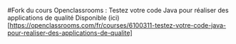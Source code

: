 #Fork du cours Openclassrooms : Testez votre code Java pour réaliser des applications de qualité
Disponible (ici)[https://openclassrooms.com/fr/courses/6100311-testez-votre-code-java-pour-realiser-des-applications-de-qualite]

